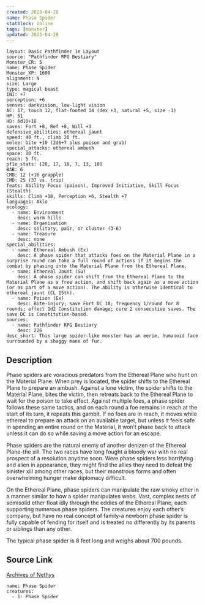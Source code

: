 ```yaml
---
created: 2023-04-28
name: Phase Spider
statblock: inline
tags: [monster]
updated: 2023-04-28
---
```

```statblock
layout: Basic Pathfinder 1e Layout
source: "Pathfinder RPG Bestiary"
Monster_CR: 5
name: Phase Spider
Monster_XP: 1600
alignment: N
size: Large
type: magical beast
INI: +7
perception: +6
senses: darkvision, low-light vision
AC: 17, touch 12, flat-footed 14 (dex +3, natural +5, size -1)
HP: 51
HD: 6d10+18
saves: Fort +8, Ref +8, Will +3
defensive_abilities: ethereal jaunt
speed: 40 ft., climb 20 ft.
melee: bite +10 (2d6+7 plus poison and grab)
special_attacks: ethereal ambush
space: 10 ft.
reach: 5 ft.
pf1e_stats: [20, 17, 16, 7, 13, 10]
BAB: 6
CMB: 12 (+16 grapple)
CMD: 25 (37 vs. trip)
feats: Ability Focus (poison), Improved Initiative, Skill Focus (Stealth)
skills: Climb +18, Perception +6, Stealth +7
languages: Aklo
ecology:
  - name: Environment
    desc: warm hills
  - name: Organisation
    desc: solitary, pair, or cluster (3-6)
  - name: Treasure
    desc: none
special_abilities:
  - name: Ethereal Ambush (Ex)
    desc: A phase spider that attacks foes on the Material Plane in a surprise round can take a full round of actions if it begins the combat by phasing into the Material Plane from the Ethereal Plane.
  - name: Ethereal Jaunt (Su)
    desc: A phase spider can shift from the Ethereal Plane to the Material Plane as a free action, and shift back again as a move action (or as part of a move action). The ability is otherwise identical to ethereal jaunt (CL 15th).
  - name: Poison (Ex)
    desc: Bite-injury; save Fort DC 18; frequency 1/round for 8 rounds; effect 1d2 Constitution damage; cure 2 consecutive saves. The save DC is Constitution-based.
sources:
  - name: Pathfinder RPG Bestiary
    desc: 226
desc_short: This large spider-like monster has an eerie, humanoid face surrounded by a shaggy mane of fur.
```
## Description
Phase spiders are voracious predators from the Ethereal Plane who hunt on the Material Plane. When prey is located, the spider shifts to the Ethereal Plane to prepare an ambush. Against a lone victim, the spider shifts to the Material Plane, bites the victim, then retreats back to the Ethereal Plane to wait for the poison to take effect. Against multiple foes, a phase spider follows these same tactics, and on each round a foe remains in reach at the start of its turn, it repeats this gambit. If no foes are in reach, it moves while ethereal to prepare an attack on an available target, but unless it feels safe in spending an entire round on the Material, it won’t phase back to attack unless it can do so while saving a move action for an escape.

Phase spiders are the natural enemy of another denizen of the Ethereal Plane-the xill. The two races have long fought a bloody war with no real prospect of a resolution anytime soon. Were phase spiders less horrifying and alien in appearance, they might find the allies they need to defeat the sinister xill among other races, but their monstrous forms and often overwhelming hunger make diplomacy difficult.

On the Ethereal Plane, phase spiders can manipulate the raw smoky ether in a manner similar to how a spider manipulates webs. Vast, complex nests of semisolid ether float idly through the eddies of the Ethereal Plane, each supporting numerous phase spiders. The creatures enjoy each other’s company, but have no real concept of family-a newborn phase spider is fully capable of fending for itself and is treated no differently by its parents or siblings than any other.

The typical phase spider is 8 feet long and weighs about 700 pounds.
## Source Link
[Archives of Nethys](https://aonprd.com/MonsterDisplay.aspx?ItemName=Phase%20Spider)
```encounter-table
name: Phase Spider
creatures:
  - 1: Phase Spider
```

